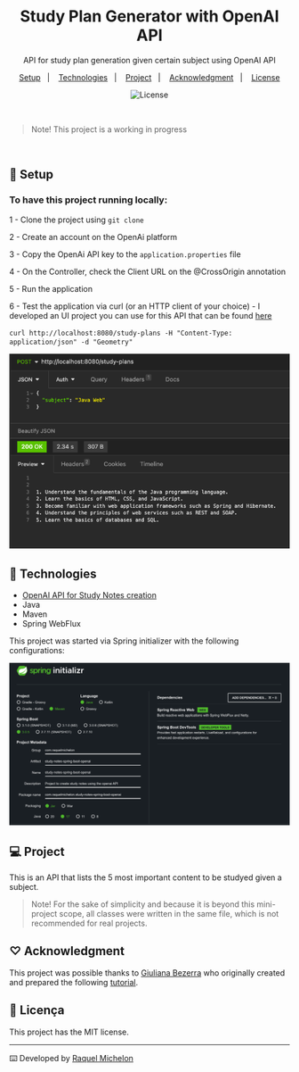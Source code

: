 <h1 align="center"> Study Plan Generator with OpenAI API </h1>

<p align="center">
API for study plan generation given certain subject using OpenAI API <br/>
</p>

<p align="center">
  <a href="#-setup">Setup</a>&nbsp;&nbsp;&nbsp;|&nbsp;&nbsp;&nbsp;
  <a href="#-technologies">Technologies</a>&nbsp;&nbsp;&nbsp;|&nbsp;&nbsp;&nbsp;
  <a href="#-project">Project</a>&nbsp;&nbsp;&nbsp;|&nbsp;&nbsp;&nbsp;
  <a href="#-acknowledgment">Acknowledgment</a>&nbsp;&nbsp;&nbsp;|&nbsp;&nbsp;&nbsp;
  <a href="#memo-licença">License</a>
</p>

<p align="center">
  <img alt="License" src="https://img.shields.io/static/v1?label=license&message=MIT&color=49AA26&labelColor=000000">
</p>

<br>

> Note! This project is a working in progress

<br>

## 🚧 Setup

### To have this project running locally:

1 - Clone the project using `git clone`

2 - Create an account on the OpenAi platform

3 - Copy the OpenAi API key to the `application.properties` file

4 - On the Controller, check the Client URL on the @CrossOrigin annotation

5 - Run the application

6 - Test the application via curl (or an HTTP client of your choice) - I developed an UI project you can use for this API that can be found [here](https://github.com/RaquelMichelon/study-plan-vuejs-ui)

```
curl http://localhost:8080/study-plans -H "Content-Type: application/json" -d "Geometry"

```

![](post-request.png)

## 🚀 Technologies

- [OpenAI API for Study Notes creation](https://platform.openai.com/examples/default-study-notes)
- Java
- Maven
- Spring WebFlux

This project was started via Spring initializer with the following configurations:

![](project-initializer.png)

## 💻 Project

This is an API that lists the 5 most important content to be studyed given a subject.

> Note! For the sake of simplicity and because it is beyond this mini-project scope, all classes were written in the same file, which is not recommended for real projects.

## ♡ Acknowledgment

This project was possible thanks to [Giuliana Bezerra](https://github.com/giuliana-bezerra) who originally created and prepared the following [tutorial](https://www.youtube.com/watch?v=fC_OdD6zy-Y).

## :memo: Licença

This project has the MIT license.

---

⌨️ Developed by [Raquel Michelon](https://github.com/RaquelMichelon)

